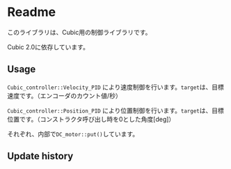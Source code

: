 # Readme

このライブラリは、Cubic用の制御ライブラリです。

Cubic 2.0に依存しています。

## Usage

`Cubic_controller::Velocity_PID` により速度制御を行います。`target`は、目標速度です。（エンコーダのカウント値/秒）

`Cubic_controller::Position_PID` により位置制御を行います。`target`は、目標位置です。（コンストラクタ呼び出し時を0とした角度[deg]）

それぞれ、内部で`DC_motor::put()`しています。

## Update history

